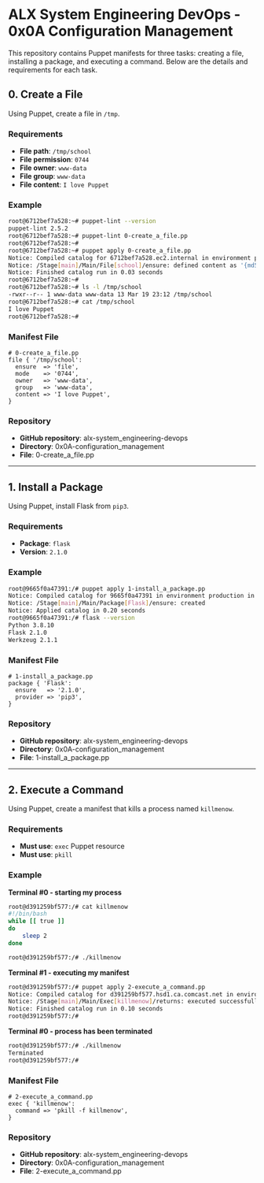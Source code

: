 # ALX System Engineering DevOps - 0x0A Configuration Management

This repository contains Puppet manifests for three tasks: creating a file, installing a package, and executing a command. Below are the details and requirements for each task.

## 0. Create a File

Using Puppet, create a file in `/tmp`.

### Requirements

- **File path**: `/tmp/school`
- **File permission**: `0744`
- **File owner**: `www-data`
- **File group**: `www-data`
- **File content**: `I love Puppet`

### Example

```sh
root@6712bef7a528:~# puppet-lint --version
puppet-lint 2.5.2
root@6712bef7a528:~# puppet-lint 0-create_a_file.pp
root@6712bef7a528:~# 
root@6712bef7a528:~# puppet apply 0-create_a_file.pp
Notice: Compiled catalog for 6712bef7a528.ec2.internal in environment production in 0.04 seconds
Notice: /Stage[main]/Main/File[school]/ensure: defined content as '{md5}f1b70c2a42a98d82224986a612400db9'
Notice: Finished catalog run in 0.03 seconds
root@6712bef7a528:~#
root@6712bef7a528:~# ls -l /tmp/school
-rwxr--r-- 1 www-data www-data 13 Mar 19 23:12 /tmp/school
root@6712bef7a528:~# cat /tmp/school
I love Puppet
root@6712bef7a528:~#
```

### Manifest File

```puppet
# 0-create_a_file.pp
file { '/tmp/school':
  ensure  => 'file',
  mode    => '0744',
  owner   => 'www-data',
  group   => 'www-data',
  content => 'I love Puppet',
}
```

### Repository

- **GitHub repository**: alx-system_engineering-devops
- **Directory**: 0x0A-configuration_management
- **File**: 0-create_a_file.pp

---

## 1. Install a Package

Using Puppet, install Flask from `pip3`.

### Requirements

- **Package**: `flask`
- **Version**: `2.1.0`

### Example

```sh
root@9665f0a47391:/# puppet apply 1-install_a_package.pp
Notice: Compiled catalog for 9665f0a47391 in environment production in 0.14 seconds
Notice: /Stage[main]/Main/Package[Flask]/ensure: created
Notice: Applied catalog in 0.20 seconds
root@9665f0a47391:/# flask --version
Python 3.8.10
Flask 2.1.0
Werkzeug 2.1.1
```

### Manifest File

```puppet
# 1-install_a_package.pp
package { 'Flask':
  ensure   => '2.1.0',
  provider => 'pip3',
}
```

### Repository

- **GitHub repository**: alx-system_engineering-devops
- **Directory**: 0x0A-configuration_management
- **File**: 1-install_a_package.pp

---

## 2. Execute a Command

Using Puppet, create a manifest that kills a process named `killmenow`.

### Requirements

- **Must use**: `exec` Puppet resource
- **Must use**: `pkill`

### Example

**Terminal #0 - starting my process**

```sh
root@d391259bf577:/# cat killmenow
#!/bin/bash
while [[ true ]]
do
    sleep 2
done

root@d391259bf577:/# ./killmenow
```

**Terminal #1 - executing my manifest**

```sh
root@d391259bf577:/# puppet apply 2-execute_a_command.pp
Notice: Compiled catalog for d391259bf577.hsd1.ca.comcast.net in environment production in 0.01 seconds
Notice: /Stage[main]/Main/Exec[killmenow]/returns: executed successfully
Notice: Finished catalog run in 0.10 seconds
root@d391259bf577:/# 
```

**Terminal #0 - process has been terminated**

```sh
root@d391259bf577:/# ./killmenow
Terminated
root@d391259bf577:/#
```

### Manifest File

```puppet
# 2-execute_a_command.pp
exec { 'killmenow':
  command => 'pkill -f killmenow',
}
```

### Repository

- **GitHub repository**: alx-system_engineering-devops
- **Directory**: 0x0A-configuration_management
- **File**: 2-execute_a_command.pp